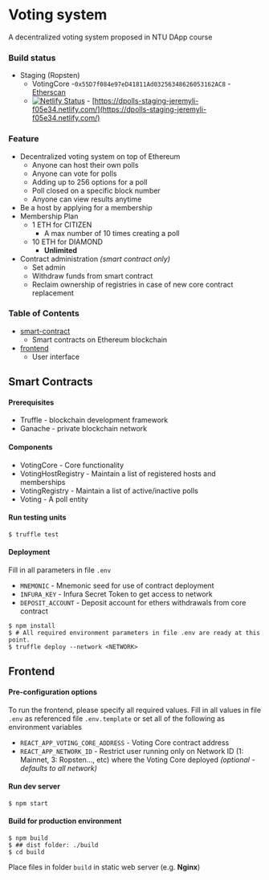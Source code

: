 # Voting system
A decentralized voting system proposed in NTU DApp course

### Build status
* Staging (Ropsten)
  * VotingCore -`0x55D7f084e97eD41811Ad03256348626053162AC8` - [Etherscan](https://ropsten.etherscan.io/address/0x55d7f084e97ed41811ad03256348626053162ac8)
  * [![Netlify Status](https://api.netlify.com/api/v1/badges/34104410-f4a4-48a3-8603-876aeef24cbf/deploy-status)](https://app.netlify.com/sites/dpolls-staging-jeremyli-f05e34/deploys) - [https://dpolls-staging-jeremyli-f05e34.netlify.com/](https://dpolls-staging-jeremyli-f05e34.netlify.com/)

### Feature
* Decentralized voting system on top of Ethereum
  * Anyone can host their own polls
  * Anyone can vote for polls
  * Adding up to 256 options for a poll
  * Poll closed on a specific block number
  * Anyone can view results anytime
* Be a host by applying for a membership
* Membership Plan
  * 1 ETH for CITIZEN
    * A max number of 10 times creating a poll
  * 10 ETH for DIAMOND
    * **Unlimited**
* Contract administration *(smart contract only)*
  * Set admin
  * Withdraw funds from smart contract
  * Reclaim ownership of registries in case of new core contract replacement

### Table of Contents
* [smart-contract](#smart-contracts)
  * Smart contracts on Ethereum blockchain
* [frontend](#frontend)
  * User interface


Smart Contracts
--------------------
#### Prerequisites
* Truffle - blockchain development framework
* Ganache - private blockchain network

#### Components
* VotingCore - Core functionality
* VotingHostRegistry - Maintain a list of registered hosts and memberships
* VotingRegistry - Maintain a list of active/inactive polls
* Voting - A poll entity

#### Run testing units
```shell
$ truffle test
```

#### Deployment
Fill in all parameters in file `.env`
* `MNEMONIC` - Mnemonic seed for use of contract deployment
* `INFURA_KEY` - Infura Secret Token to get access to network
* `DEPOSIT_ACCOUNT` - Deposit account for ethers withdrawals from core contract

```shell
$ npm install
$ # All required environment parameters in file .env are ready at this point.
$ truffle deploy --network <NETWORK>
```

Frontend
--------------------
#### Pre-configuration options
To run the frontend, please specify all required values.
Fill in all values in file ```.env``` as referenced file ```.env.template``` or set all of the following as environment variables

* ```REACT_APP_VOTING_CORE_ADDRESS``` - Voting Core contract address
* ```REACT_APP_NETWORK_ID``` - Restrict user running only on Network ID (1: Mainnet, 3: Ropsten..., etc) where the Voting Core deployed *(optional - defaults to all network)*

#### Run dev server
```shell
$ npm start
```

#### Build for production environment
```shell
$ npm build
$ ## dist folder: ./build
$ cd build
```

Place files in folder ```build``` in static web server (e.g. **Nginx**)
